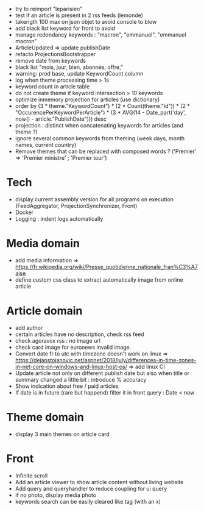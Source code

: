 * try to reimport "leparisien"
* test if an article is present in 2 rss feeds (lemonde)
* takerigth 100 max on json objet to avoid console to blow
* add black list keyword for front to avoid
* manage redondancy keywords : "macron", "emmanuel", "emmanuel macron"
* ArticleUpdated => update publishDate
* refacto ProjectionsBootstrapper
* remove date from keywords
* black list "mois, jour, bien, abonnés, offre,"
* warning: prod base, update KeywordCount column
* log when theme processing time > 1s
* keyword count in article table
* do not create theme if keyword intersection > 10 keywords
* optimize inmemory projection for articles (use dictionary)
* order by (3 * theme."KeywordCount") * (2 * Count(theme."Id")) * (2 * "OccurencePerKeywordPerArticle") * (3 * AVG(14 - Date_part('day', now() - article."PublishDate"))) desc
* projection : distinct when concatenating keywords for articles (and theme ?)
* ignore several common keywords from theming (week days, month names, current country)
* Remove themes that can be replaced with composed words ? ('Premier' => 'Premier ministre' ; 'Premier tour')

# Tech
* display current assembly version for all programs on execution (FeedAggregator, ProjectionSynchronizer, Front)
* Docker
* Logging : indent logs automatically

# Media domain
* add media information
  => https://fr.wikipedia.org/wiki/Presse_quotidienne_nationale_fran%C3%A7aise
* define custom css class to extract automatically image from online article

# Article domain
* add author
* certain articles have no description, check rss feed
* check agoravox rss : no image url
* check card image for euronews invalid image.
* Convert date fr to utc with timezone doesn't work on linux
  => https://dejanstojanovic.net/aspnet/2018/july/differences-in-time-zones-in-net-core-on-windows-and-linux-host-os/
  => add linux CI
* Update article not only on different publish date but also when title or summary changed a little bit : introduce % accuracy
* Show indication about free / paid articles
* If date is in future (rare but happend) filter it in front query : Date < now 

# Theme domain
* display 3 main themes on article card

# Front
* Infinite scroll
* Add an article viewer to show article content without living website
* Add query and queryhandler to reduce coupling for ui query
* if no photo, display media photo
* keywords search can be easily cleared like tag (with an x)
